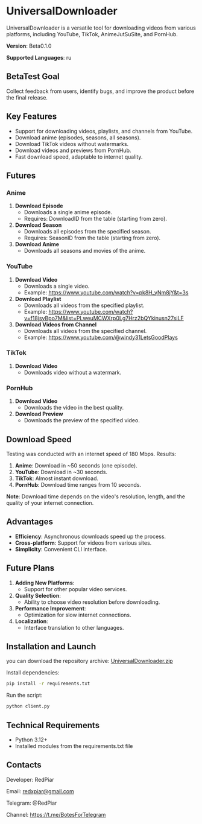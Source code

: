 # UniversalDownloader
UniversalDownloader is a versatile tool for downloading videos from various platforms, including YouTube, TikTok, AnimeJutSuSite, and PornHub.

**Version**: Beta0.1.0

**Supported Languages**: ru

## BetaTest Goal
Collect feedback from users, identify bugs, and improve the product before the final release.
## Key Features
- Support for downloading videos, playlists, and channels from YouTube.
- Download anime (episodes, seasons, all seasons).
- Download TikTok videos without watermarks.
- Download videos and previews from PornHub.
- Fast download speed, adaptable to internet quality.

## Futures
### Anime
1. **Download Episode**
   - Downloads a single anime episode.
   - Requires: DownloadID from the table (starting from zero).
2. **Download Season**
   - Downloads all episodes from the specified season.
   - Requires: SeasonID from the table (starting from zero).
3. **Download Anime**
   - Downloads all seasons and movies of the anime.

### YouTube
1. **Download Video**
   - Downloads a single video.
   - Example: https://www.youtube.com/watch?v=pk8H_yNm8jY&t=3s
2. **Download Playlist**
   - Downloads all videos from the specified playlist.
   - Example: https://www.youtube.com/watch?v=f18jsyBpo7M&list=PLweuMCWXrp0Lg7Hrz2bQYkinusn27siLF
3. **Download Videos from Channel**
   - Downloads all videos from the specified channel.
   - Example: https://www.youtube.com/@windy31LetsGoodPlays

### TikTok
1. **Download Video**
   - Downloads video without a watermark.

### PornHub
1. **Download Video**
   - Downloads the video in the best quality.
2. **Download Preview**
   - Downloads the preview of the specified video.

## Download Speed
Testing was conducted with an internet speed of 180 Mbps. Results:

1. **Anime**: Download in ~50 seconds (one episode).
2. **YouTube**: Download in ~30 seconds.
3. **TikTok**: Almost instant download.
4. **PornHub**: Download time ranges from 10 seconds.

**Note**: Download time depends on the video's resolution, length, and the quality of your internet connection.

## Advantages
- **Efficiency**: Asynchronous downloads speed up the process.
- **Cross-platform**: Support for videos from various sites.
- **Simplicity**: Convenient CLI interface.

## Future Plans
1. **Adding New Platforms**:
   - Support for other popular video services.
2. **Quality Selection**:
   - Ability to choose video resolution before downloading.
3. **Performance Improvement**:
   - Optimization for slow internet connections.
4. **Localization**:
   - Interface translation to other languages.

## Installation and Launch
you can download the repository archive: [UniversalDownloader.zip](https://github.com/RedPiarOfficial/UniversalDownloader/archive/refs/heads/main.zip)

Install dependencies:
```bash
pip install -r requirements.txt
```
Run the script:
```bash
python client.py
```


## Technical Requirements
- Python 3.12+
- Installed modules from the requirements.txt file
## Contacts
Developer: RedPiar

Email: redxpiar@gmail.com

Telegram: @RedPiar

Channel: https://t.me/BotesForTelegram
